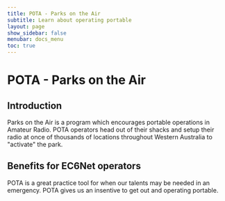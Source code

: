 ```yaml
---
title: POTA - Parks on the Air
subtitle: Learn about operating portable
layout: page
show_sidebar: false
menubar: docs_menu
toc: true
---
```


# POTA - Parks on the Air

## Introduction

Parks on the Air is a program which encourages portable operations in Amateur Radio. POTA operators head out of their shacks and setup their radio at once of thousands of locations throughout Western Australia to "activate" the park.

## Benefits for EC6Net operators

POTA is a great practice tool for when our talents may be needed in an emergency. POTA gives us an insentive to get out and operating portable.

